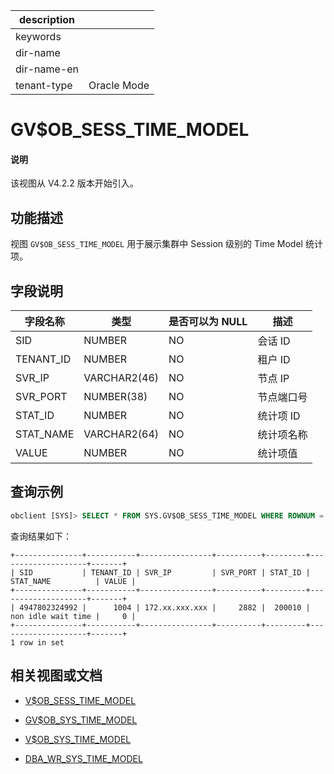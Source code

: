 |description||
|---|---|
|keywords||
|dir-name||
|dir-name-en||
|tenant-type| Oracle Mode |

# GV$OB_SESS_TIME_MODEL

<main id="notice" type='explain'>
<h4>说明</h4>
<p>该视图从 V4.2.2 版本开始引入。</p>
</main>

## 功能描述

视图 `GV$OB_SESS_TIME_MODEL` 用于展示集群中 Session 级别的 Time Model 统计项。

## 字段说明

| **字段名称** | **类型**  | **是否可以为 NULL** | **描述**                               |
|------------|-------------|---------------------|----------------------------------------|
| SID        | NUMBER       | NO   | 会话 ID     |
| TENANT_ID  | NUMBER       | NO   | 租户 ID     |
| SVR_IP     | VARCHAR2(46) | NO   | 节点 IP       |
| SVR_PORT   | NUMBER(38)   | NO   | 节点端口号        |
| STAT_ID    | NUMBER       | NO   | 统计项 ID         |
| STAT_NAME  | VARCHAR2(64) | NO   | 统计项名称       |
| VALUE      | NUMBER       | NO   | 统计项值        |

## 查询示例

```sql
obclient [SYS]> SELECT * FROM SYS.GV$OB_SESS_TIME_MODEL WHERE ROWNUM = 1;
```

查询结果如下：

```shell
+---------------+-----------+----------------+----------+---------+--------------------+-------+
| SID           | TENANT_ID | SVR_IP         | SVR_PORT | STAT_ID | STAT_NAME          | VALUE |
+---------------+-----------+----------------+----------+---------+--------------------+-------+
| 4947802324992 |      1004 | 172.xx.xxx.xxx |     2882 |  200010 | non idle wait time |     0 |
+---------------+-----------+----------------+----------+---------+--------------------+-------+
1 row in set
```

## 相关视图或文档

* [V$OB_SESS_TIME_MODEL](16900.v-ob_sess_time_model-of-oracle-mode.md)

* [GV$OB_SYS_TIME_MODEL](17000.gv-ob_sys_time_model-of-oracle-mode.md)

* [V$OB_SYS_TIME_MODEL](17100.v-ob_sys_time_model-of-oracle-mode.md)

* [DBA_WR_SYS_TIME_MODEL](../200.dictionary-view-of-oracle-mode/33100.dba_wr_sys_time_model-of-oracle-mode.md)
